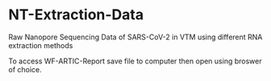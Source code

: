 # NT-Extraction-Data
Raw Nanopore Sequencing Data of SARS-CoV-2 in VTM using different RNA extraction methods

To access WF-ARTIC-Report save file to computer then open using broswer of choice. 
